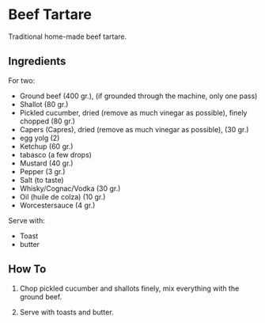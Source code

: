 Beef Tartare
============

Traditional home-made beef tartare.

Ingredients
-----------

For two:

* Ground beef (400 gr.), (if grounded through the machine, only one pass)
* Shallot (80 gr.)
* Pickled cucumber, dried (remove as much vinegar as possible), finely chopped (80 gr.)
* Capers (Capres), dried (remove as much vinegar as possible), (30 gr.)
* egg yolg (2)
* Ketchup (60 gr.)
* tabasco (a few drops)
* Mustard (40 gr.)
* Pepper (3 gr.)
* Salt (to taste)
* Whisky/Cognac/Vodka (30 gr.)
* Oil (huile de colza) (10 gr.)
* Worcestersauce (4 gr.)

Serve with:
* Toast
* butter

How To
------

1. Chop pickled cucumber and shallots finely, mix everything with the ground beef.

2. Serve with toasts and butter.
